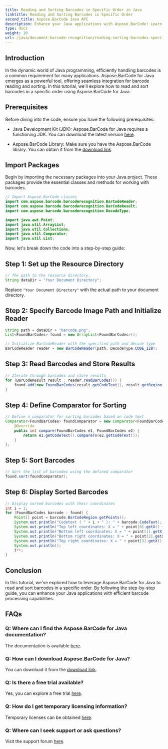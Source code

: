 ```yaml
---
title: Reading and Sorting Barcodes in Specific Order in Java
linktitle: Reading and Sorting Barcodes in Specific Order
second_title: Aspose.BarCode Java API
description: Enhance your Java applications with Aspose.BarCode! Learn to read and sort barcodes efficiently. Follow our step-by-step guide for seamless integration.
type: docs
weight: 10
url: /java/document-barcode-recognition/reading-sorting-barcodes-specific-order/
---
```


## Introduction

In the dynamic world of Java programming, efficiently handling barcodes is a common requirement for many applications. Aspose.BarCode for Java emerges as a powerful tool, offering seamless integration for barcode reading and sorting. In this tutorial, we'll explore how to read and sort barcodes in a specific order using Aspose.BarCode for Java.

## Prerequisites

Before diving into the code, ensure you have the following prerequisites:

- Java Development Kit (JDK): Aspose.BarCode for Java requires a functioning JDK. You can download the latest version [here](https://www.oracle.com/java/technologies/javase-downloads.html).

- Aspose.BarCode Library: Make sure you have the Aspose.BarCode library. You can obtain it from the [download link](https://releases.aspose.com/barcode/java/).

## Import Packages

Begin by importing the necessary packages into your Java project. These packages provide the essential classes and methods for working with barcodes.

```java
// Import Aspose.BarCode classes
import com.aspose.barcode.barcoderecognition.BarCodeReader;
import com.aspose.barcode.barcoderecognition.BarCodeResult;
import com.aspose.barcode.barcoderecognition.DecodeType;

import java.awt.Point;
import java.util.ArrayList;
import java.util.Collections;
import java.util.Comparator;
import java.util.List;
```

Now, let's break down the code into a step-by-step guide:

## Step 1: Set up the Resource Directory

```java
// The path to the resource directory.
String dataDir = "Your Document Directory";
```

Replace `"Your Document Directory"` with the actual path to your document directory.

## Step 2: Specify Barcode Image Path and Initialize Reader

```java
String path = dataDir + "barcode.png";
List<FoundBarCodes> found = new ArrayList<FoundBarCodes>();

// Initialize BarCodeReader with the specified path and decode type
BarCodeReader reader = new BarCodeReader(path, DecodeType.CODE_128);
```

## Step 3: Read Barcodes and Store Results

```java
// Iterate through barcodes and store results
for (BarCodeResult result : reader.readBarCodes()) {
    found.add(new FoundBarCodes(result.getCodeText(), result.getRegion()));
}
```

## Step 4: Define Comparator for Sorting

```java
// Define a comparator for sorting barcodes based on code text
Comparator<FoundBarCodes> foundComparator = new Comparator<FoundBarCodes>() {
    @Override
    public int compare(FoundBarCodes e1, FoundBarCodes e2) {
        return e1.getCodeText().compareTo(e2.getCodeText());
    }
};
```

## Step 5: Sort Barcodes

```java
// Sort the list of barcodes using the defined comparator
found.sort(foundComparator);
```

## Step 6: Display Sorted Barcodes

```java
// Display sorted barcodes with their coordinates
int i = 1;
for (FoundBarCodes barcode : found) {
    Point[] point = barcode.BarCodeRegion.getPoints();
    System.out.println("Codetext ( " + i + " ): " + barcode.CodeText);
    System.out.println("Top left coordinates: X = " + point[0].getX() + ", Y = " + point[0].getY());
    System.out.println("Bottom left coordinates: X = " + point[1].getX() + ", Y = " + point[1].getY());
    System.out.println("Bottom right coordinates: X = " + point[2].getX() + ", Y = " + point[2].getY());
    System.out.println("Top right coordinates: X = " + point[3].getX() + ", Y = " + point[3].getY());
    System.out.println();
    i++;
}
```

## Conclusion

In this tutorial, we've explored how to leverage Aspose.BarCode for Java to read and sort barcodes in a specific order. By following the step-by-step guide, you can enhance your Java applications with efficient barcode processing capabilities.

## FAQs

### Q: Where can I find the Aspose.BarCode for Java documentation?
The documentation is available [here](https://reference.aspose.com/barcode/java/).

### Q: How can I download Aspose.BarCode for Java?
You can download it from the [download link](https://releases.aspose.com/barcode/java/).

### Q: Is there a free trial available?
Yes, you can explore a free trial [here](https://releases.aspose.com/).

### Q: How do I get temporary licensing information?
Temporary licenses can be obtained [here](https://purchase.aspose.com/temporary-license/).

### Q: Where can I seek support or ask questions?
Visit the support forum [here](https://forum.aspose.com/c/barcode/13).

